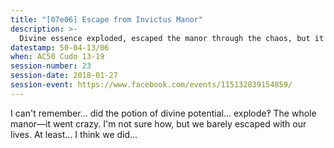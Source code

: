 ```yaml
---
title: "[07e06] Escape from Invictus Manor"
description: >-
  Divine essence exploded, escaped the manor through the chaos, but it rubbed off on everyone... time corruption and forgotten memories.
datestamp: 50-04-13/06
when: AC50 Cudo 13-19
session-number: 23
session-date: 2018-01-27
session-event: https://www.facebook.com/events/115132839154859/
---
```


I can't remember... did the potion of divine potential... explode‽ The whole manor—it went crazy. I'm not sure how, but we barely escaped with our lives. At least… I think we did...
